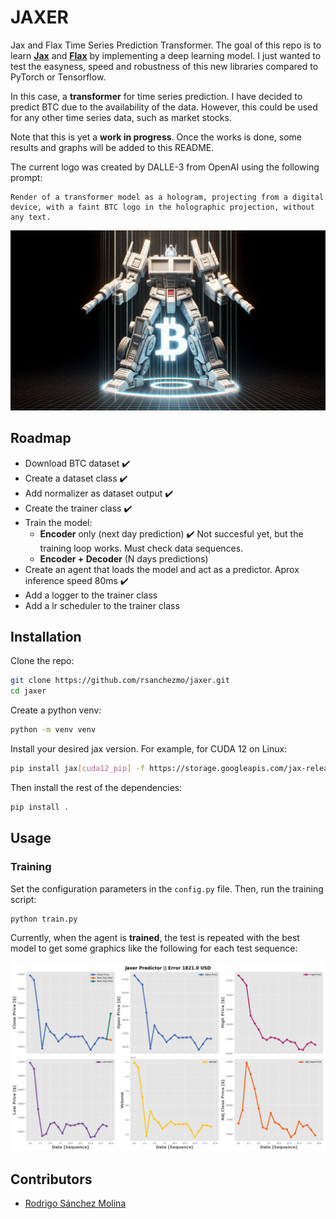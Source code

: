 # JAXER
Jax and Flax Time Series Prediction Transformer. The goal of this repo is to learn [**Jax**](https://jax.readthedocs.io/en/latest/) and [**Flax**](https://flax.readthedocs.io/en/latest/) by implementing a deep learning model. I just wanted to test the easyness, speed and robustness of this new libraries compared to PyTorch or Tensorflow. 

In this case, a **transformer** for time series prediction. I have decided to predict BTC due to the availability of the data. However, this could be used for any other time series data, such as market stocks.

Note that this is yet a **work in progress**. Once the works is done, some results and graphs will be added to this README.

The current logo was created by DALLE-3 from OpenAI using the following prompt:
```
Render of a transformer model as a hologram, projecting from a digital device, with a faint BTC logo in the holographic projection, without any text.
```

![Jaxer Logo](/data/btc_transformer.png)


## Roadmap
- Download BTC dataset ✔️
- Create a dataset class ✔️
- Add normalizer as dataset output ✔️
- Create the trainer class ✔️
- Train the model:
    - **Encoder** only (next day prediction) ✔️ Not succesful yet, but the training loop works. Must check data sequences.
    - **Encoder + Decoder** (N days predictions)
- Create an agent that loads the model and act as a predictor. Aprox  inference speed 80ms ✔️
- Add a logger to the trainer class
- Add a lr scheduler to the trainer class

## Installation

Clone the repo:
```bash
git clone https://github.com/rsanchezmo/jaxer.git
cd jaxer
```

Create a python venv:
```bash
python -m venv venv
```

Install your desired jax version. For example, for CUDA 12 on Linux:
```bash
pip install jax[cuda12_pip] -f https://storage.googleapis.com/jax-releases/jax_cuda_releases.html
```

Then install the rest of the dependencies:

```bash
pip install .
```

## Usage
### Training
Set the configuration parameters in the `config.py` file. Then, run the training script:
```bash
python train.py
```

Currently, when the agent is **trained**, the test is repeated with the best model to get some graphics like the following for each test sequence:

![Example Predictions](/data/example_output.png)

## Contributors
- [Rodrigo Sánchez Molina](rsanchezm98@gmail.com)

